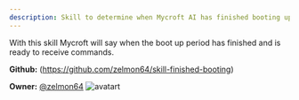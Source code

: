 ```yaml
---
description: Skill to determine when Mycroft AI has finished booting up
---
```

With this skill Mycroft will say when the boot up period has finished and is ready to receive commands.

**Github:** (https://github.com/zelmon64/skill-finished-booting)

**Owner:** [@zelmon64](https://github.com/zelmon64) ![avatart](https://avatars2.githubusercontent.com/u/15001389?v=4)

